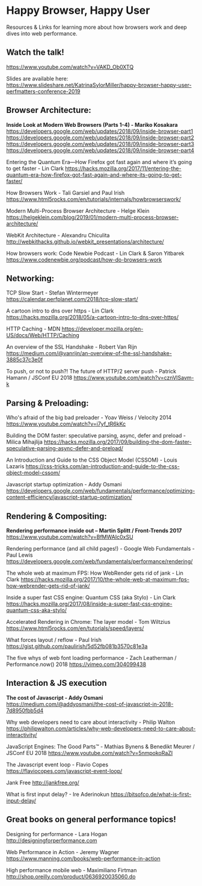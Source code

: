 # Happy Browser, Happy User
Resources &amp; Links for learning more about how browsers work and deep dives into web performance.

## Watch the talk! 
https://www.youtube.com/watch?v=VAKD_Ob0XTQ

Slides are available here: https://www.slideshare.net/KatrinaSylorMiller/happy-browser-happy-user-perfmatters-conference-2019

## Browser Architecture:

**Inside Look at Modern Web Browsers (Parts 1-4) - Mariko Kosakara**
https://developers.google.com/web/updates/2018/09/inside-browser-part1
https://developers.google.com/web/updates/2018/09/inside-browser-part2
https://developers.google.com/web/updates/2018/09/inside-browser-part3
https://developers.google.com/web/updates/2018/09/inside-browser-part4

Entering the Quantum Era—How Firefox got fast again and where it’s going to get faster - Lin Clark
https://hacks.mozilla.org/2017/11/entering-the-quantum-era-how-firefox-got-fast-again-and-where-its-going-to-get-faster/

How Browsers Work - Tali Garsiel and Paul Irish
https://www.html5rocks.com/en/tutorials/internals/howbrowserswork/

Modern Multi-Process Browser Architecture - Helge Klein
https://helgeklein.com/blog/2019/01/modern-multi-process-browser-architecture/

WebKit Architecture - Alexandru Chiculita
http://webkithacks.github.io/webkit_presentations/architecture/

How browsers work: Code Newbie Podcast - Lin Clark & Saron Yitbarek
https://www.codenewbie.org/podcast/how-do-browsers-work

## Networking:

TCP Slow Start - Stefan Wintermeyer
https://calendar.perfplanet.com/2018/tcp-slow-start/

A cartoon intro to dns over https - Lin Clark
https://hacks.mozilla.org/2018/05/a-cartoon-intro-to-dns-over-https/

HTTP Caching - MDN
https://developer.mozilla.org/en-US/docs/Web/HTTP/Caching

An overview of the SSL Handshake - Robert Van Rijn
https://medium.com/@vanrijn/an-overview-of-the-ssl-handshake-3885c37c3e0f

To push, or not to push?! The future of HTTP/2 server push - Patrick Hamann / JSConf EU 2018
https://www.youtube.com/watch?v=cznVISavm-k

## Parsing & Preloading:

Who's afraid of the big bad preloader - Yoav Weiss / Velocity 2014
https://www.youtube.com/watch?v=i7yf_tR6kKc

Building the DOM faster: speculative parsing, async, defer and preload - Milica Mihajlija
https://hacks.mozilla.org/2017/09/building-the-dom-faster-speculative-parsing-async-defer-and-preload/

An Introduction and Guide to the CSS Object Model (CSSOM) - Louis Lazaris
https://css-tricks.com/an-introduction-and-guide-to-the-css-object-model-cssom/

Javascript startup optimization - Addy Osmani
https://developers.google.com/web/fundamentals/performance/optimizing-content-efficiency/javascript-startup-optimization/

## Rendering & Compositing:

**Rendering performance inside out – Martin Splitt / Front-Trends 2017**
https://www.youtube.com/watch?v=BfMWAIc0xSU

Rendering performance (and all child pages!) - Google Web Fundamentals - Paul Lewis
https://developers.google.com/web/fundamentals/performance/rendering/

The whole web at maximum FPS: How WebRender gets rid of jank - Lin Clark
https://hacks.mozilla.org/2017/10/the-whole-web-at-maximum-fps-how-webrender-gets-rid-of-jank/

Inside a super fast CSS engine: Quantum CSS (aka Stylo) - Lin Clark
https://hacks.mozilla.org/2017/08/inside-a-super-fast-css-engine-quantum-css-aka-stylo/

Accelerated Rendering in Chrome: The layer model - Tom Wiltzius
https://www.html5rocks.com/en/tutorials/speed/layers/

What forces layout / reflow - Paul Irish
https://gist.github.com/paulirish/5d52fb081b3570c81e3a

The five whys of web font loading performance - Zach Leatherman / Performance.now() 2018
https://vimeo.com/304099438

## Interaction & JS execution

**The cost of Javascript - Addy Osmani**
https://medium.com/@addyosmani/the-cost-of-javascript-in-2018-7d8950fbb5d4

Why web developers need to care about interactivity - Philip Walton
https://philipwalton.com/articles/why-web-developers-need-to-care-about-interactivity/

JavaScript Engines: The Good Parts™ - Mathias Bynens & Benedikt Meurer / JSConf EU 2018
https://www.youtube.com/watch?v=5nmpokoRaZI

The Javascript event loop - Flavio Copes
https://flaviocopes.com/javascript-event-loop/

Jank Free
http://jankfree.org/

What is first input delay? - Ire Aderinokun
https://bitsofco.de/what-is-first-input-delay/

## Great books on general performance topics! 

Designing for performance - Lara Hogan
http://designingforperformance.com

Web Performance in Action - Jeremy Wagner
https://www.manning.com/books/web-performance-in-action

High performance mobile web - Maximiliano Firtman
http://shop.oreilly.com/product/0636920035060.do
